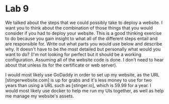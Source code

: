 # Lab 9

We talked about the steps that we could possibly take to deploy a website. I want you to think about the combination of those things that you would consider if you had to deploy your website. This is a good thinking exercise to do because you gain insight to what all of the different steps entail and are responsible for. Write out what parts you would use below and describe why. It doesn't have to be the most detailed but personally what would you want to do? (I'm not looking for perfect but it should be a working configuration. Assuming all of the website code is done. I don't need to hear about that unless its for the certificate or web server).

<!-- Answer Down Here -->

I would most likely use GoDaddy in order to set up my website, as the URL [stingerwebsite.com] is up for grabs and it's less money to use for two years than using a URL such as [stinger.io], which is 59.99 for a year.  I would most likely use docker to help me run my UIs together, as well as help me manage my website's assets.